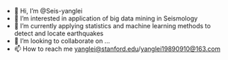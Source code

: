 - 👋 Hi, I’m @Seis-yanglei
- 👀 I’m interested in application of big data mining in Seismology
- 🌱 I’m currently applying statistics and machine learning methods to detect and locate earthquakes
- 💞️ I’m looking to collaborate on ...
- 📫 How to reach me yanglei@stanford.edu/yanglei19890910@163.com

<!---
Seis-yanglei/Seis-yanglei is a ✨ special ✨ repository because its `README.md` (this file) appears on your GitHub profile.
You can click the Preview link to take a look at your changes.
--->
